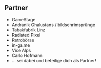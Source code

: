 ## Partner

* GameStage
* Andranik Ghalustans / bildschrimsprünge
* Tabakfabrik Linz
* Radiated Pixel
* Retrobörse
* in-ga.me
* Vice Alps
* Carlo Hofmann
* ... sei dabei und beteilige dich als Partner!
